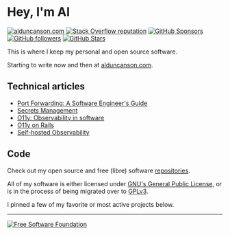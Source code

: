 # Hey, I'm Al

[![alduncanson.com](https://img.shields.io/badge/blog%20-%20alduncanson.com%20-%20blue?color=rgb(37%2C%2099%2C%20235))](https://alduncanson.com/)
[![Stack Overflow reputation](https://img.shields.io/stackexchange/stackoverflow/r/9985521)](https://stackoverflow.com/users/9985521/al-duncanson)
[![GitHub Sponsors](https://img.shields.io/github/sponsors/alduncanson)](https://github.com/sponsors/alDuncanson)\
[![GitHub followers](https://img.shields.io/github/followers/alduncanson)](https://github.com/alDuncanson)
[![GitHub Stars](https://img.shields.io/github/stars/alDuncanson)](https://github.com/alDuncanson)

This is where I keep my personal and open source software.

Starting to write now and then at [alduncanson.com](https://alduncanson.com/).

## Technical articles
- [Port Forwarding: A Software Engineer's Guide](https://alduncanson.com/port-forwarding)
- [Secrets Management](https://alduncanson.com/secrets-management)
- [O11y: Observability in software](https://alduncanson.com/observability-in-software)
- [O11y on Rails](https://alduncanson.com/o11y-on-rails)
- [Self-hosted Observability](https://alduncanson.com/self-hosting-my-observability-platform)

## Code

Check out my open source and free (libre) software [repositories](https://github.com/alDuncanson?tab=repositories).

All of my software is either licensed under [GNU's General Public License](https://www.gnu.org/licenses/gpl-3.0.html), or is in the process of being migrated over to [GPLv3](https://www.gnu.org/licenses/quick-guide-gplv3.html).

I pinned a few of my favorite or most active projects below.

---
[![Free Software Foundation](https://static.fsf.org/nosvn/associate/crm/6905505.png)](https://www.fsf.org/)
